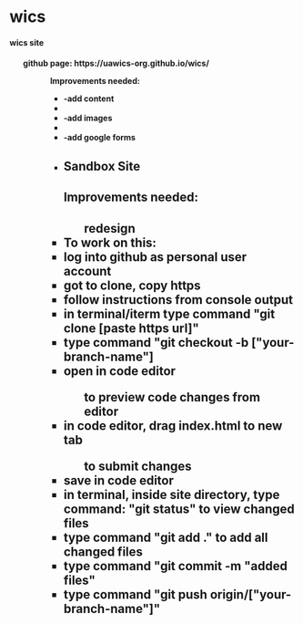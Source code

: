 # wics
<h4>wics site<h4>
<ul>github page: https://uawics-org.github.io/wics/<ul>
<ul>Improvements needed:<ul>

<li>-add content<li>
<li>-add images<li>
<li>-add google forms<li>

<h2> Sandbox Site <h2>

<This is a sandbox site for the new website redesign>



<h4> Improvements needed: <h4>
  <ul>redesign </ul>
  <li> To work on this:</li>
    <li> log into github as personal user account</li>
    <li> got to clone, copy https</li>
  <li> follow instructions from console output</li>
  <li> in terminal/iterm type command "git clone [paste https url]"</li>
  <li> type command "git checkout -b ["your-branch-name"]
  <li> open in code editor</li>
  
  <ul> to preview code changes from editor</ul>
  <li> in code editor, drag index.html to new tab </li>
  
  <ul> to submit changes</ul>
  <li> save in code editor</li>
  <li> in terminal, inside site directory, type command: "git status" to view changed files</li>
  <li> type command "git add ." to add all changed files</li>
  <li> type command "git commit -m "added files" </li>
  <li> type command "git push origin/["your-branch-name"]"</li>
